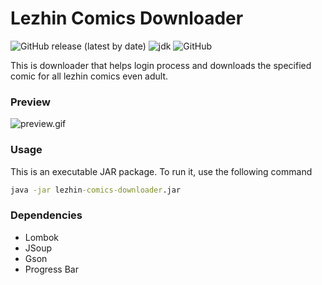 # Lezhin Comics Downloader

![GitHub release (latest by date)](https://img.shields.io/github/v/release/imsejin/lezhin-comics-downloader) ![jdk](https://img.shields.io/badge/jdk-8-orange) ![GitHub](https://img.shields.io/github/license/imsejin/lezhin-comics-downloader)

This is downloader that helps login process and downloads the specified comic for all lezhin comics even adult.



### Preview

![preview.gif](https://user-images.githubusercontent.com/46176032/82747023-5ef38f00-9dd0-11ea-9f42-18f744fb50a9.gif)



### Usage

This is an executable JAR package. To run it, use the following command

```cmd
java -jar lezhin-comics-downloader.jar
```



### Dependencies

* Lombok
* JSoup
* Gson
* Progress Bar





